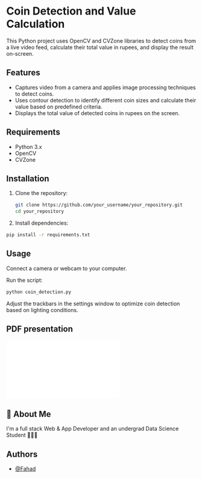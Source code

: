 # Coin Detection and Value Calculation

This Python project uses OpenCV and CVZone libraries to detect coins from a live video feed, calculate their total value in rupees, and display the result on-screen.

## Features

- Captures video from a camera and applies image processing techniques to detect coins.
- Uses contour detection to identify different coin sizes and calculate their value based on predefined criteria.
- Displays the total value of detected coins in rupees on the screen.

## Requirements

- Python 3.x
- OpenCV
- CVZone

## Installation

1. Clone the repository:

   ```bash
   git clone https://github.com/your_username/your_repository.git
   cd your_repository
   ```
2. Install dependencies:
  ```bash
  pip install -r requirements.txt
  ```
## Usage
Connect a camera or webcam to your computer.

Run the script:
```bash
python coin_detection.py
```
Adjust the trackbars in the settings window to optimize coin detection based on lighting conditions.

## PDF presentation
![presentation](./CoinVision.pdf)

## 🚀 About Me
I'm a full stack Web & App Developer and an undergrad Data Science Student 👨‍💻🙌

## Authors

- [@Fahad](https://github.com/SyedFahad7)

